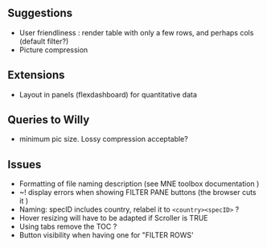 
## Suggestions
- User friendliness : render table with only a few rows, and perhaps cols (default filter?)
- Picture compression
 
## Extensions
- Layout in panels (flexdashboard) for quantitative data


## Queries to Willy 
- minimum pic size. Lossy compression acceptable? 

## Issues
- Formatting of file naming description (see MNE toolbox documentation )
- ~! display errors when showing FILTER PANE buttons (the browser cuts it )
- Naming: specID includes country, relabel it to `<country><specID>` ?
- Hover resizing will have to be adapted if Scroller is TRUE
- Using tabs remove the TOC ?
- Button visibility when having one for "FILTER ROWS' 